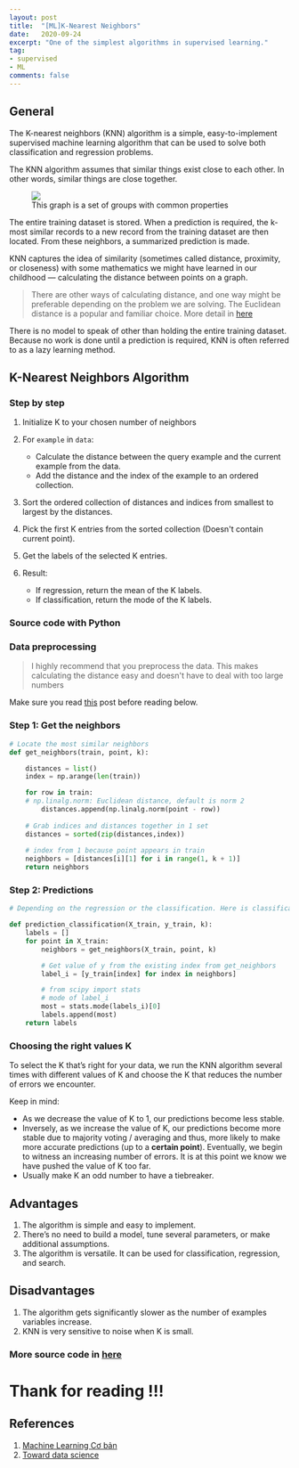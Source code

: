 ```yaml
---
layout: post
title:  "[ML]K-Nearest Neighbors"
date:   2020-09-24
excerpt: "One of the simplest algorithms in supervised learning."
tag:
- supervised
- ML
comments: false
---
```


## General

The K-nearest neighbors (KNN) algorithm is a simple, easy-to-implement supervised machine learning algorithm that can be used to solve both classification and regression problems.

The KNN algorithm assumes that similar things exist close to each other. In other words, similar things are close together.

<figure>
	<a href="https://3qeqpr26caki16dnhd19sv6by6v-wpengine.netdna-ssl.com/wp-content/uploads/2014/09/k-Nearest-Neighbors-algorithm.png"><img src="https://3qeqpr26caki16dnhd19sv6by6v-wpengine.netdna-ssl.com/wp-content/uploads/2014/09/k-Nearest-Neighbors-algorithm.png"></a>
	<figcaption> This graph is a set of groups with common properties
    </figcaption>
</figure>

The entire training dataset is stored. When a prediction is required, the k-most similar records to a new record from the training dataset are then located. From these neighbors, a summarized prediction is made.

KNN captures the idea of similarity (sometimes called distance, proximity, or closeness) with some mathematics we might have learned in our childhood — calculating the distance between points on a graph.

> There are other ways of calculating distance, and one way might be preferable depending on the problem we are solving. The Euclidean distance is a popular and familiar choice. More detail in [here](https://pywind.github.io/Math-in-ML/)

There is no model to speak of other than holding the entire training dataset. Because no work is done until a prediction is required, KNN is often referred to as a lazy learning method.


## K-Nearest Neighbors Algorithm

### Step by step

1. Initialize K to your chosen number of neighbors
2. For `example` in `data`:
   
   * Calculate the distance between the query example and the current example from the data.
   * Add the distance and the index of the example to an ordered collection.
3. Sort the ordered collection of distances and indices from smallest to largest by the distances.
4. Pick the first K entries from the sorted collection (Doesn't contain current point).
5. Get the labels of the selected K entries.
6. Result:
   *  If regression, return the mean of the K labels.
   *  If classification, return the mode of the K labels.

### Source code with Python

### Data preprocessing

> I highly recommend that you preprocess the data. This makes calculating the distance easy and doesn't have to deal with too large numbers

Make sure you read [this](https://pywind.github.io//advance/) post before reading below.

### Step 1: Get the neighbors

```python
# Locate the most similar neighbors
def get_neighbors(train, point, k):

    distances = list()
    index = np.arange(len(train))

    for row in train:
	# np.linalg.norm: Euclidean distance, default is norm 2
        distances.append(np.linalg.norm(point - row))
	
	# Grab indices and distances together in 1 set
    distances = sorted(zip(distances,index))
	
    # index from 1 because point appears in train
    neighbors = [distances[i][1] for i in range(1, k + 1)]
    return neighbors
```

### Step 2: Predictions

```python
# Depending on the regression or the classification. Here is classification

def prediction_classification(X_train, y_train, k):
    labels = []
    for point in X_train:
        neighbors = get_neighbors(X_train, point, k)

		# Get value of y from the existing index from get_neighbors 
        label_i = [y_train[index] for index in neighbors]

		# from scipy import stats
		# mode of label_i
        most = stats.mode(labels_i)[0]
        labels.append(most)
    return labels
```

### Choosing the right values K

To select the K that’s right for your data, we run the KNN algorithm several times with different values of K and choose the K that reduces the number of errors we encounter.

Keep in mind:

* As we decrease the value of K to 1, our predictions become less stable.
* Inversely, as we increase the value of K, our predictions become more stable due to majority voting / averaging and thus, more likely to make more accurate predictions (up to a **certain point**). Eventually, we begin to witness an increasing number of errors. It is at this point we know we have pushed the value of K too far.
* Usually make K an odd number to have a tiebreaker.

## Advantages

1. The algorithm is simple and easy to implement.
2. There’s no need to build a model, tune several parameters, or make additional assumptions.
3. The algorithm is versatile. It can be used for classification, regression, and search.

## Disadvantages

1. The algorithm gets significantly slower as the number of examples  variables increase.
2. KNN is very sensitive to noise when K is small.

### More source code in [here](https://github.com/pywind/ML_repo/blob/master/K-Nearest-Neighbors.ipynb)

# Thank for reading !!!

## References

1. [Machine Learning Cơ bản](https://machinelearningcoban.com/2017/01/08/knn/)
2. [Toward data science](https://towardsdatascience.com/machine-learning-basics-with-the-k-nearest-neighbors-algorithm-6a6e71d01761)
